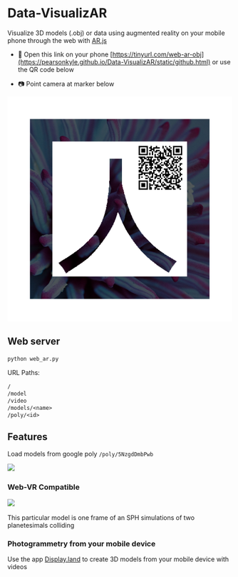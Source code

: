 # Data-VisualizAR
Visualize 3D models (.obj) or data using augmented reality on your mobile phone through the web with [AR.js](https://github.com/jeromeetienne/AR.js)

- :iphone: Open this link on your phone [https://tinyurl.com/web-ar-obj](https://pearsonkyle.github.io/Data-VisualizAR/static/github.html) or use the QR code below

- :camera: Point camera at marker below 

![](static/patterns/pattern-kanji_qr.png)

## Web server
```python 
python web_ar.py
``` 

URL Paths: 
```
/
/model
/video
/models/<name>
/poly/<id>
```

## Features

Load models from google poly
`/poly/5NzgdDmbPwb`

![](static/videos/hirise_ar.gif)

### Web-VR Compatible
![](static/videos/sph_web_vr.gif)

This particular model is one frame of an SPH simulations of two planetesimals colliding

### Photogrammetry from your mobile device
Use the app [Display.land](https://display.land/) to create 3D models from your mobile device with videos
